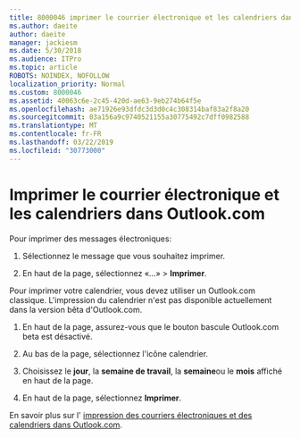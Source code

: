 ```yaml
---
title: 8000046 imprimer le courrier électronique et les calendriers dans Outlook.com
ms.author: daeite
author: daeite
manager: jackiesm
ms.date: 5/30/2018
ms.audience: ITPro
ms.topic: article
ROBOTS: NOINDEX, NOFOLLOW
localization_priority: Normal
ms.custom: 8000046
ms.assetid: 40063c6e-2c45-420d-ae63-9eb274b64f5e
ms.openlocfilehash: ae71926e93dfdc3d3d0c4c308314baf83a2f8a20
ms.sourcegitcommit: 03a156a9c9740521155a30775492c7dff0982588
ms.translationtype: MT
ms.contentlocale: fr-FR
ms.lasthandoff: 03/22/2019
ms.locfileid: "30773000"
---
```

# <a name="print-email-and-calendars-in-outlookcom"></a>Imprimer le courrier électronique et les calendriers dans Outlook.com

Pour imprimer des messages électroniques:
  
1. Sélectionnez le message que vous souhaitez imprimer.
    
2. En haut de la page, sélectionnez «...» \> **Imprimer**. 
    
Pour imprimer votre calendrier, vous devez utiliser un Outlook.com classique. L'impression du calendrier n'est pas disponible actuellement dans la version bêta d'Outlook.com.
  
1. En haut de la page, assurez-vous que le bouton bascule Outlook.com beta est désactivé.
    
2. Au bas de la page, sélectionnez l'icône calendrier.
    
3. Choisissez le **jour**, la **semaine de travail**, la **semaine**ou le **mois** affiché en haut de la page. 
    
4. En haut de la page, sélectionnez **Imprimer**. 
    
En savoir plus sur l' [impression des courriers électroniques et des calendriers dans Outlook.com](https://go.microsoft.com/fwlink/p/?linkid=2001208&amp;clcid=0x409).
  

